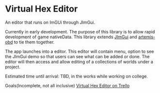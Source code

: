 # Virtual Hex Editor
An editor that runs on ImGUi through JImGui.

Currently in early development. The purpose of this library is to allow rapid development of game nativeData. This library extends [JImGui](https://github.com/ice1000/jimgui) and [artemis-obd](https://github.com/junkdog/artemis-odb) to tie them together.

The app launches into a editor. This editor will contain menu, option to see the JImGui demo so that users can see what can be added or done. The editor will then access and allow editing of a collections of worlds under a project.

Estimated time until arrival: TBD, in the works while working on college.

Goals(Incomplete, not all inclusive)
[Virtual Hex Editor on Trello](https://trello.com/b/PDO1o8Xo/game-virtual-hex-editor)